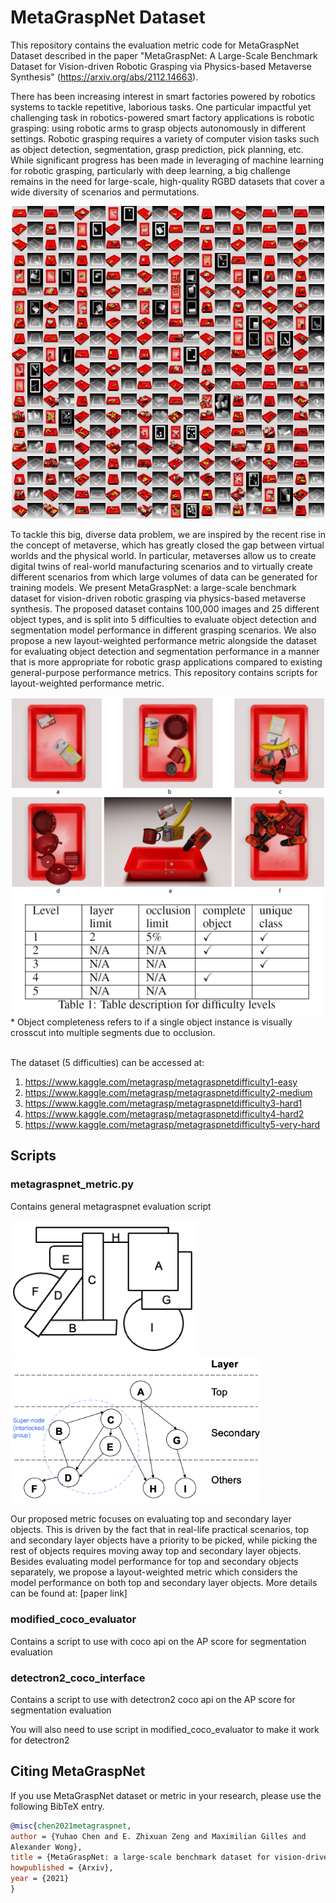 # MetaGraspNet Dataset

This repository contains the evaluation metric code for MetaGraspNet Dataset described in the paper "MetaGraspNet: A Large-Scale Benchmark Dataset for Vision-driven Robotic Grasping via Physics-based Metaverse Synthesis" (https://arxiv.org/abs/2112.14663).

There has been increasing interest in smart factories powered by robotics systems to tackle repetitive, laborious tasks. One particular impactful yet challenging task in robotics-powered smart factory applications is robotic grasping: using robotic arms to grasp objects autonomously in different settings.
Robotic grasping requires a variety of computer vision tasks such as object detection, segmentation, grasp prediction, pick planning, etc. While significant progress has been made in leveraging of machine learning for robotic grasping, particularly with deep learning, a big challenge remains in the need for large-scale, high-quality RGBD datasets that cover a wide diversity of scenarios and permutations.
<p align="center">
  <img src=".github/500.png" width="500">
</p>


To tackle this big, diverse data problem, we are inspired by the recent rise in the concept of metaverse, which has greatly closed the gap between virtual worlds and the physical world. In particular, metaverses allow us to create digital twins of real-world manufacturing scenarios and to virtually create different scenarios from which large volumes of data can be generated for training models. We present MetaGraspNet: a large-scale benchmark dataset for vision-driven robotic grasping via physics-based metaverse synthesis. The proposed dataset contains 100,000 images and 25 different object types, and is split into 5 difficulties to evaluate object detection and segmentation model performance in different grasping scenarios. We also propose a new layout-weighted performance metric alongside the dataset for evaluating object detection and segmentation performance in a manner that is more appropriate for robotic grasp applications compared to existing general-purpose performance metrics. This repository contains scripts for layout-weighted performance metric.

<img src=".github/Image_Dataset.png" >
<img src=".github/table_of_difficulties.PNG" width="500">
* Object completeness refers to if a single object instance is visually crosscut into multiple segments
due to occlusion.
<br/><br/>

The dataset (5 difficulties) can be accessed at:
1. https://www.kaggle.com/metagrasp/metagraspnetdifficulty1-easy
2. https://www.kaggle.com/metagrasp/metagraspnetdifficulty2-medium
3. https://www.kaggle.com/metagrasp/metagraspnetdifficulty3-hard1
4. https://www.kaggle.com/metagrasp/metagraspnetdifficulty4-hard2
5. https://www.kaggle.com/metagrasp/metagraspnetdifficulty5-very-hard

## Scripts
### metagraspnet_metric.py
Contains general metagraspnet evaluation script

<img src=".github/layers-figure.png" width="300" > <img src=".github/layers-graph.png" width="400" >

Our proposed metric focuses on evaluating top
and secondary layer objects. This is driven by the fact that in real-life practical scenarios, top and secondary layer objects have a priority to be picked, while picking the rest of objects requires moving away top and secondary layer objects. Besides evaluating model performance for top and secondary objects separately, we propose a layout-weighted metric which considers the model performance on both
top and secondary layer objects. More details can be found at: [paper link]

### modified_coco_evaluator
Contains a script to use with coco api on the AP score for segmentation evaluation



### detectron2_coco_interface
Contains a script to use with detectron2 coco api on the AP score for segmentation evaluation

You will also need to use script in modified_coco_evaluator to make it work for detectron2

## Citing MetaGraspNet

If you use MetaGraspNet dataset or metric in your research, please use the following BibTeX entry.

```BibTeX
@misc{chen2021metagraspnet,
author = {Yuhao Chen and E. Zhixuan Zeng and Maximilian Gilles and
Alexander Wong},
title = {MetaGraspNet: a large-scale benchmark dataset for vision-driven robotic grasping via physics-based metaverse synthesis},
howpublished = {Arxiv},
year = {2021}
}
```
